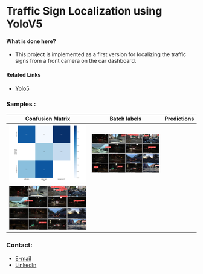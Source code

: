 # Traffic Sign Localization using YoloV5

#### What is done here?
- This project is implemented as a first version for localizing the traffic signs from a front camera on the car dashboard.

#### Related Links
- [Yolo5](https://github.com/ultralytics/yolov5)


### Samples : 

 | Confusion Matrix  | Batch labels  | Predictions | 
 | :---: | :---: |  :---: | 
 | ![carbon](https://raw.githubusercontent.com/AbdullahMoustafa2010/Traffic-Sign-Localization-Yolov5/main/results/runs/val/traffic/confusion_matrix.png)   | ![carbon](https://github.com/AbdullahMoustafa2010/Traffic-Sign-Localization-Yolov5/blob/main/results/runs/val/traffic4/val_batch0_labels.jpg?raw=true)   |
![carbon](https://github.com/AbdullahMoustafa2010/Traffic-Sign-Localization-Yolov5/blob/main/results/runs/val/traffic4/val_batch0_pred.jpg?raw=true)   |

### Contact:
- [E-mail](abdalla.moustafa@ejust.edu.eg)
- [LinkedIn](https://www.linkedin.com/in/abdalla-moustafa-b8136b75/)
